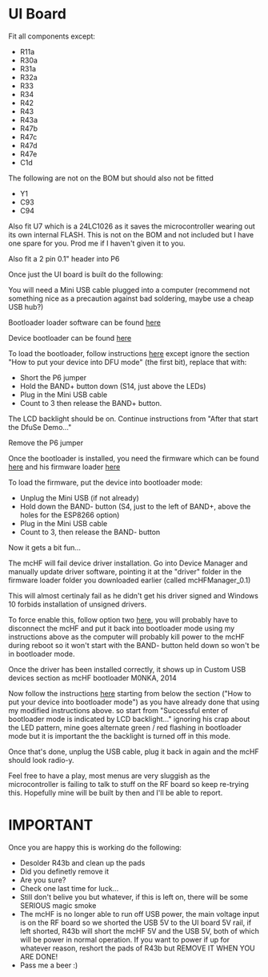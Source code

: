 UI Board
========

Fit all components except:
* R11a 
* R30a 
* R31a 
* R32a 
* R33 
* R34 
* R42
* R43
* R43a 
* R47b 
* R47c 
* R47d 
* R47e 
* C1d 

The following are not on the BOM but should also not be fitted
* Y1
* C93
* C94

Also fit U7 which is a 24LC1026 as it saves the microcontroller wearing out its own internal FLASH. This is not on the BOM and not included but I have one spare for you. Prod me if I haven't given it to you.

Also fit a 2 pin 0.1" header into P6

Once just the UI board is built do the following:

You will need a Mini USB cable plugged into a computer (recommend not something nice as a precaution against bad soldering, maybe use a cheap USB hub?)

Bootloader loader software can be found [here](http://www.m0nka.co.uk/files/en.stsw-stm32080.zip)

Device bootloader can be found [here](http://www.m0nka.co.uk/wp-content/uploads/2014/02/mcHF_boot_0.0.0.14.zip)

To load the bootloader, follow instructions [here](http://www.m0nka.co.uk/wp-content/uploads/2016/03/Bootloader-Install.pdf) except ignore the section "How to put your device into DFU mode" (the first bit), replace that with:
* Short the P6 jumper
* Hold the BAND+ button down (S14, just above the LEDs)
* Plug in the Mini USB cable
* Count to 3 then release the BAND+ button.

The LCD backlight should be on.
Continue instructions from "After that start the DfuSe Demo..."

Remove the P6 jumper

Once the bootloader is installed, you need the firmware which can be found [here](http://www.m0nka.co.uk/wp-content/uploads/2016/03/mchf_firm_9_219_26_4.zip) and his firmware loader [here](http://www.m0nka.co.uk/files/mcHFManager_0.1.zip)

To load the firmware, put the device into bootloader mode:
* Unplug the Mini USB (if not already)
* Hold down the BAND- button (S4, just to the left of BAND+, above the holes for the ESP8266 option)
* Plug in the Mini USB cable
* Count to 3, then release the BAND- button

Now it gets a bit fun...

The mcHF will fail device driver installation. Go into Device Manager and manually update driver software, pointing it at the "driver" folder in the firmware loader folder you downloaded earlier (called mcHFManager_0.1)

This will almost certinaly fail as he didn't get his driver signed and Windows 10 forbids installation of unsigned drivers.

To force enable this, follow option two [here](https://www.howtogeek.com/167723/how-to-disable-driver-signature-verification-on-64-bit-windows-8.1-so-that-you-can-install-unsigned-drivers/), you will probably have to disconnect the mcHF and put it back into 
bootloader mode using my instructions above as the computer will probably kill power to the mcHF during reboot so it won't start with the BAND- button held down so won't be in bootloader mode.

Once the driver has been installed correctly, it shows up in Custom USB devices section as mcHF bootloader M0NKA, 2014

Now follow the instructions [here](http://www.m0nka.co.uk/wp-content/uploads/2016/03/Firmware-Upgrade.pdf) starting from below the section ("How to put your device into bootloader mode") as you have already done that using my
modified instructions above. so start from "Successful enter of bootloader mode is indicated by LCD backlight..." ignoring his crap about the LED pattern, mine goes alternate green / red flashing in bootloader mode but it is important the the backlight is turned off in this mode.

Once that's done, unplug the USB cable, plug it back in again and the mcHF should look radio-y.

Feel free to have a play, most menus are very sluggish as the microcontroller is failing to talk to stuff on the RF board so keep re-trying this. Hopefully mine will be built by then and I'll be able to report.

IMPORTANT
========
Once you are happy this is working do the following:
* Desolder R43b and clean up the pads
* Did you definetly remove it
* Are you sure?
* Check one last time for luck...
* Still don't belive you but whatever, if this is left on, there will be some SERIOUS magic smoke
* The mcHF is no longer able to run off USB power, the main voltage input is on the RF board so we shorted the USB 5V to the UI board 5V rail, if left shorted, R43b will short the mcHF 5V and the USB 5V, both of which will be power in normal operation.
 If you want to power if up for whatever reason, reshort the pads of R43b but REMOVE IT WHEN YOU ARE DONE!
* Pass me a beer :)






